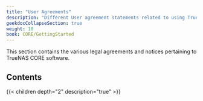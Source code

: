 ```yaml
---
title: "User Agreements"
description: "Different User agreement statements related to using TrueNAS."
geekdocCollapseSection: true
weight: 10
book: CORE/GettingStarted
---
```


This section contains the various legal agreements and notices pertaining to TrueNAS CORE software.

## Contents

{{< children depth="2" description="true" >}} 
